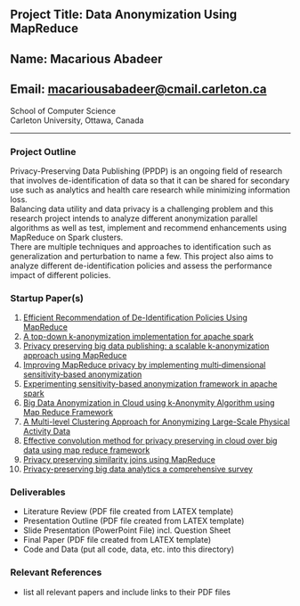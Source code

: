 ## Project Title: Data Anonymization Using MapReduce
## Name: Macarious Abadeer
## Email: macariousabadeer@cmail.carleton.ca
School of Computer Science  
Carleton University, Ottawa, Canada

---

### Project Outline
Privacy-Preserving Data Publishing (PPDP) is an ongoing field of research that involves de-identification of data so that it can be shared for secondary use such as analytics and health care research while minimizing information loss.  
Balancing data utility and data privacy is a challenging problem and this  research project intends to analyze different anonymization parallel algorithms as well as test, implement and recommend enhancements using MapReduce on Spark clusters.  
There are multiple techniques and approaches to identification such as generalization and perturbation to name a few. This project also aims to analyze different de-identification policies and assess the performance impact of different policies.

### Startup Paper(s)
1. [Efficient Recommendation of De-Identification Policies Using MapReduce](https://ieeexplore-ieee-org.proxy.library.carleton.ca/stamp/stamp.jsp?tp=&arnumber=7891944)
1. [A top-down k-anonymization implementation for apache spark](https://ieeexplore-ieee-org.proxy.library.carleton.ca/stamp/stamp.jsp?tp=&arnumber=8258492)
1. [Privacy preserving big data publishing: a scalable k-anonymization approach using MapReduce](https://ieeexplore.ieee.org/stamp/stamp.jsp?tp=&arnumber=8048769)
1. [Improving MapReduce privacy by implementing multi‐dimensional sensitivity‐based anonymization](https://journalofbigdata.springeropen.com/track/pdf/10.1186/s40537-017-0104-5)
1. [Experimenting sensitivity-based anonymization framework in apache spark](https://journalofbigdata.springeropen.com/articles/10.1186/s40537-018-0149-0)
1. [Big Data Anonymization in Cloud using k-Anonymity Algorithm using Map Reduce Framework](http://ijsrcseit.com/paper/CSEIT19516.pdf)
1. [A Multi-level Clustering Approach for Anonymizing Large-Scale Physical Activity Data](https://arxiv.org/pdf/1908.07976.pdf)
1. [Effective convolution method for privacy preserving in cloud over big data using map reduce framework](https://ieeexplore-ieee-org.proxy.library.carleton.ca/stamp/stamp.jsp?tp=&arnumber=8737064)
1. [Privacy preserving similarity joins using MapReduce](https://www-sciencedirect-com.proxy.library.carleton.ca/science/article/pii/S0020025519302300)
1. [Privacy-preserving big data analytics a comprehensive survey](https://www-sciencedirect-com.proxy.library.carleton.ca/science/article/pii/S0743731519300589)

### Deliverables
* Literature Review (PDF file created from LATEX template)  
* Presentation Outline (PDF file created from LATEX template)  
* Slide Presentation (PowerPoint File) incl. Question Sheet  
* Final Paper (PDF file created from LATEX template)  
* Code and Data (put all code, data, etc. into this directory)  

### Relevant References
* list all relevant papers and include links to their PDF files
